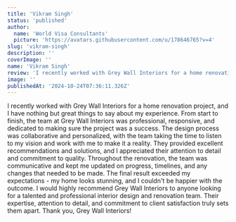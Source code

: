 ```yaml
---
title: 'Vikram Singh'
status: 'published'
author:
  name: 'World Visa Consultants'
  picture: 'https://avatars.githubusercontent.com/u/178646765?v=4'
slug: 'vikram-singh'
description: ''
coverImage: ''
name: 'Vikram Singh'
review: 'I recently worked with Grey Wall Interiors for a home renovation project, and I have nothing but great things to say about my experience. From start to finish, the team at Grey Wall Interiors was professional, responsive, and dedicated to making sure the project was a success.  The design process was collaborative and personalized, with the team taking the time to listen to my vision and work with me to make it a reality. They provided excellent recommendations and solutions, and I appreciated their attention to detail and commitment to quality.  Throughout the renovation, the team was communicative and kept me updated on progress, timelines, and any changes that needed to be made.  The final result exceeded my expectations - my home looks stunning, and I couldn''t be happier with the outcome. I would highly recommend Grey Wall Interiors to anyone looking for a talented and professional interior design and renovation team. Their expertise, attention to detail, and commitment to client satisfaction truly sets them apart. Thank you, Grey Wall Interiors!'
image: ''
publishedAt: '2024-10-24T07:36:11.326Z'
---
```


I recently worked with Grey Wall Interiors for a home renovation project, and I have nothing but great things to say about my experience. From start to finish, the team at Grey Wall Interiors was professional, responsive, and dedicated to making sure the project was a success. The design process was collaborative and personalized, with the team taking the time to listen to my vision and work with me to make it a reality. They provided excellent recommendations and solutions, and I appreciated their attention to detail and commitment to quality. Throughout the renovation, the team was communicative and kept me updated on progress, timelines, and any changes that needed to be made. The final result exceeded my expectations - my home looks stunning, and I couldn't be happier with the outcome. I would highly recommend Grey Wall Interiors to anyone looking for a talented and professional interior design and renovation team. Their expertise, attention to detail, and commitment to client satisfaction truly sets them apart. Thank you, Grey Wall Interiors!